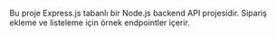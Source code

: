 <!-- Use this file to provide workspace-specific custom instructions to Copilot. For more details, visit https://code.visualstudio.com/docs/copilot/copilot-customization#_use-a-githubcopilotinstructionsmd-file -->

Bu proje Express.js tabanlı bir Node.js backend API projesidir. Sipariş ekleme ve listeleme için örnek endpointler içerir.
